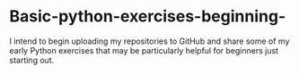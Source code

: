 # Basic-python-exercises-beginning-
I intend to begin uploading my repositories to GitHub and share some of my early Python exercises that may be particularly helpful for beginners just starting out.
